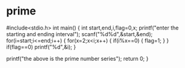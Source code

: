 # prime
#include<stdio.h>
int main()
{
int start,end,i,flag=0,x;
printf("enter the starting and ending interval");
scanf("%d%d",&start,&end);
for(i=start;i<=end;i++)
{
  for(x=2;x<i;x++)
{
if(i%x==0)
{
flag=1;
}
}
if(flag==0)
printf("%d",&i);
}

printf("the above is the prime number series");
return 0;
}
